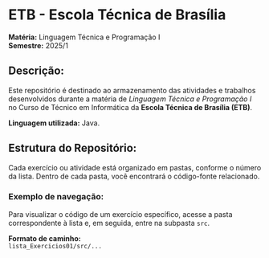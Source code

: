 # **ETB** - Escola Técnica de Brasília  
**Matéria:** Linguagem Técnica e Programação I  
**Semestre:** 2025/1

## **Descrição:**
Este repositório é destinado ao armazenamento das atividades e trabalhos desenvolvidos durante a matéria de *Linguagem Técnica e Programação I* no Curso de Técnico em Informática da **Escola Técnica de Brasília (ETB)**.

**Linguagem utilizada:** Java.

## **Estrutura do Repositório:**
Cada exercício ou atividade está organizado em pastas, conforme o número da lista. Dentro de cada pasta, você encontrará o código-fonte relacionado.

### **Exemplo de navegação:**
Para visualizar o código de um exercício específico, acesse a pasta correspondente à lista e, em seguida, entre na subpasta `src`.

**Formato de caminho:**  
`lista_Exercicios01/src/...`
